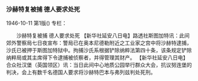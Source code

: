 ### 沙赫特复被捕  德人要求处死

1946-10-11
第1版()
专栏：

　　沙赫特复被捕
    德人要求处死
    【新华社延安八日电】路透社斯图加特讯：此间郊外警察局七日夜宣布：警局已在奥本尼德勒附近之工业家之宫中将沙赫特逮捕，沙氏已被押于斯图加特狱中。拘捕沙氏系根据铲除纳粹法第四十条，该条规定铲除纳粹局或其主席得下令逮捕被侦察者，并得管理其财产。
    【新华社延安八日电】合众社汉堡（英国领区）讯：当日此间中心地质公园举行群众大会，抗议努连堡的判决，会上有数千名德国人要求将沙赫特巴本与弗列兹判处死刑。
